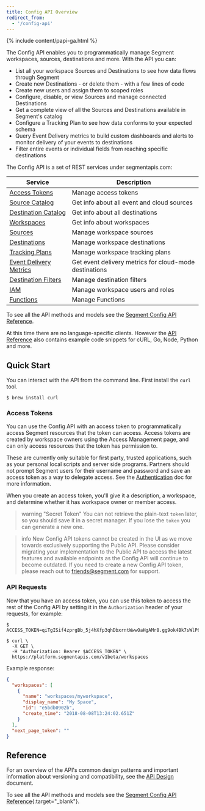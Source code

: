 ```yaml
---
title: Config API Overview
redirect_from:
  - '/config-api'
---
```


{% include content/papi-ga.html %}

The Config API enables you to programmatically manage Segment workspaces, sources, destinations and more. With the API you can:

* List all your workspace Sources and Destinations to see how data flows through Segment
* Create new Destinations - or delete them -  with a few lines of code
* Create new users and assign them to scoped roles
* Configure, disable, or view Sources and manage connected Destinations
* Get a complete view of all the Sources and Destinations available in Segment's catalog
* Configure a Tracking Plan to see how data conforms to your expected schema
* Query Event Delivery metrics to build custom dashboards and alerts to monitor delivery of your events to destinations
* Filter entire events or individual fields from reaching specific destinations

The Config API is a set of REST services under segmentapis.com:

| Service                     | Description                                            |
| --------------------------- | ------------------------------------------------------ |
| [Access Tokens][1]          | Manage access tokens                                   |
| [Source Catalog][2]         | Get info about all event and cloud sources             |
| [Destination Catalog][3]    | Get info about all destinations                        |
| [Workspaces][4]             | Get info about workspaces                              |
| [Sources][5]                | Manage workspace sources                               |
| [Destinations][6]           | Manage workspace destinations                          |
| [Tracking Plans][7]         | Manage workspace tracking plans                        |
| [Event Delivery Metrics][8] | Get event delivery metrics for cloud-mode destinations |
| [Destination Filters][9]    | Manage destination filters                             |
| [IAM][10]                   | Manage workspace users and roles                       |
| [Functions][11]             | Manage Functions                                       |

[1]: https://reference.segmentapis.com/#cd642f96-0fca-42a1-a727-e16fd33c7e8f
[2]: https://reference.segmentapis.com/#7a63ac88-43af-43db-a987-7ed7d677a8c8
[3]: https://reference.segmentapis.com/#361ed478-5e53-4835-ab7e-7dbff736524f
[4]: https://reference.segmentapis.com/#7ed2968b-c4a5-4cfb-b4bf-7d28c7b38bd2
[5]: https://reference.segmentapis.com/#5a852761-54d5-46da-8437-6e14e63449f3
[6]: https://reference.segmentapis.com/#39ce0439-0969-48c3-ba49-b22a46c41060
[7]: https://reference.segmentapis.com/#c4647e3c-fe1b-4e2f-88b9-6634841eb4e5
[8]: https://reference.segmentapis.com/#51d89077-efd7-429b-85d4-155ac2cd07aa
[9]: https://reference.segmentapis.com/#6c12fbe8-9f84-4a6c-848e-76a2325cb3c5
[10]: https://reference.segmentapis.com/?version=latest#c4b14304-9112-4803-aa26-c08678cbe26a
[11]: https://reference.segmentapis.com/?version=latest#c0866f35-2f39-4dfd-9fd3-26a0003ae74c

To see all the API methods and models see the [Segment Config API Reference](https://reference.segmentapis.com/).

At this time there are no language-specific clients. However the [API Reference](https://reference.segmentapis.com/) also contains example code snippets for cURL, Go, Node, Python and more.

## Quick Start

You can interact with the API from the command line. First install the `curl` tool.

```shell
$ brew install curl
```

### Access Tokens

You can use the Config API with an access token to programmatically access Segment resources that the token can access. Access tokens are created by workspace owners using the Access Management page, and can only access resources that the token has permission to.

These are currently only suitable for first party, trusted applications, such as your personal local scripts and server side programs. Partners should not prompt Segment users for their username and password and save an access token as a way to delegate access. See the [Authentication](/docs/api/config-api/authentication/) doc for more information.

When you create an access token, you'll give it a description, a workspace, and determine whether it has workspace owner or member access.

> warning "Secret Token"
> You can not retrieve the plain-text `token` later, so you should save it in a secret manager. If you lose the `token` you can generate a new one.

> info
> New Config API tokens cannot be created in the UI as we move towards exclusively supporting the Public API. Please consider migrating your implementation to the Public API to access the latest features and available endpoints as the Config API will continue to become outdated. If you need to create a new Config API token, please reach out to friends@segment.com for support. 

### API Requests

Now that you have an access token, you can use this token to access the rest of the Config API by setting it in the `Authorization` header of your requests, for example:

```shell
$ ACCESS_TOKEN=qiTgISif4zprgBb_5j4hXfp3qhDbxrntWwwOaHgAMr8.gg9ok4Bk7sWlP67rFyXeH3ABBsXyWqNuoXbXZPv1y2g

$ curl \
  -X GET \
  -H "Authorization: Bearer $ACCESS_TOKEN" \
  https://platform.segmentapis.com/v1beta/workspaces
```

<span class="example">Example response:</span>

```json
{
  "workspaces": [
    {
      "name": "workspaces/myworkspace",
      "display_name": "My Space",
      "id": "e5bdb0902b",
      "create_time": "2018-08-08T13:24:02.651Z"
    }
  ],
  "next_page_token": ""
}
```

## Reference

For an overview of the API's common design patterns and important information about versioning and compatibility, see the [API Design](/docs/api/config-api/api-design) document.

To see all the API methods and models see the [Segment Config API Reference](https://reference.segmentapis.com/){:target="_blank"}.
